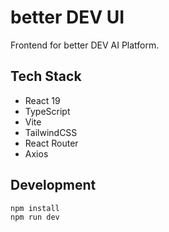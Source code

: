 # better DEV UI

Frontend for better DEV AI Platform.

## Tech Stack

- React 19
- TypeScript
- Vite
- TailwindCSS
- React Router
- Axios

## Development
```bash
npm install
npm run dev
